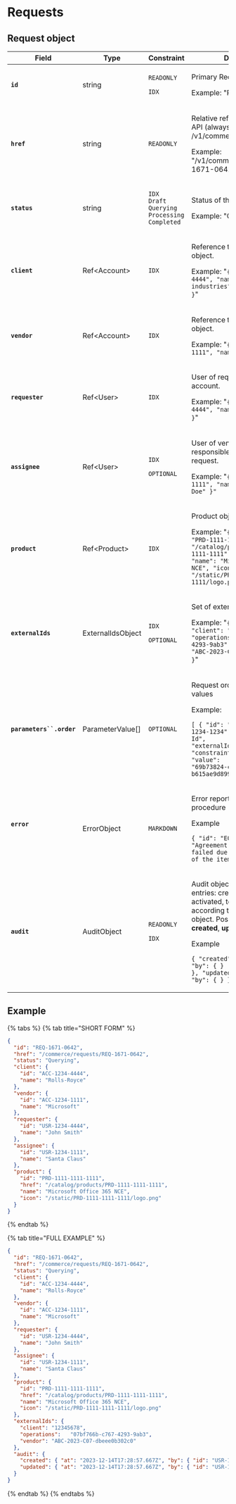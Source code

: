 # Requests

## Request object

| Field                                              | Type              | Constraint                                                                                                                  | Description                                                                                                                                                                                                                                                                                                                               |
| -------------------------------------------------- | ----------------- | --------------------------------------------------------------------------------------------------------------------------- | ----------------------------------------------------------------------------------------------------------------------------------------------------------------------------------------------------------------------------------------------------------------------------------------------------------------------------------------- |
| **`id`**                                           | string            | <p><code>READONLY</code> </p><p><code>IDX</code></p>                                                                        | <p>Primary Request identifier </p><p></p><p>Example: "REQ-1671-0642"</p>                                                                                                                                                                                                                                                                  |
| **`href`**                                         | string            | `READONLY`                                                                                                                  | <p>Relative reference to object on API (always /v1/commerce/requests/{id}) </p><p></p><p>Example: "/v1/commerce/requests/REQ-1671-0642"</p>                                                                                                                                                                                               |
| **`status`**                                       | string            | <p><code>IDX</code><br><code>Draft</code><br><code>Querying</code><br><code>Processing</code><br><code>Completed</code></p> | <p>Status of the request. </p><p></p><p>Example: "Querying"</p>                                                                                                                                                                                                                                                                           |
| **`client`**                                       | Ref\<Account>     | `IDX`                                                                                                                       | <p>Reference to client Account object. </p><p></p><p>Example: "<code>{ "id": "ACC-1234-4444", "name": "stark industries" }</code>"</p>                                                                                                                                                                                                    |
| **`vendor`**                                       | Ref\<Account>     | `IDX`                                                                                                                       | <p>Reference to vendor Account object. </p><p></p><p>Example: "<code>{ "id": "ACC-1234-1111", "name": "Microsoft" }</code></p>                                                                                                                                                                                                            |
| **`requester`**                                    | Ref\<User>        | `IDX`                                                                                                                       | <p>User of requester, in client account. </p><p></p><p>Example: "<code>{ "id": "USR-1234-4444", "name": "John Smith" }</code>"</p>                                                                                                                                                                                                        |
| **`assignee`**                                     | Ref\<User>        | <p><code>IDX</code> </p><p><code>OPTIONAL</code></p>                                                                        | <p>User of vendor who is responsible to processing request. </p><p></p><p>Example: "<code>{ "id": "USR-1234-1111", "name": "Jane Doe" }"</code></p>                                                                                                                                                                                       |
| **`product`**                                      | Ref\<Product>     | `IDX`                                                                                                                       | <p>Product object reference </p><p></p><p>Example: "<code>{ "id": "PRD-1111-1111-1111", "href": "/catalog/products/PRD-1111-1111-1111", "name": "Microsoft Office 365 NCE", "icon": "/static/PRD-1111-1111-1111/logo.png" }"</code></p>                                                                                                   |
| **`externalIds`**                                  | ExternalIdsObject | <p><code>IDX</code> </p><p><code>OPTIONAL</code></p>                                                                        | <p>Set of external IDs identifiers </p><p></p><p>Example: "<code>{ "client": "12345678", "operations": "07bf766b-c767-4293-9ab3", "vendor": "ABC-2023-C07-dbeee0b302c0" }</code>"</p>                                                                                                                                                     |
| **`parameters``.order`**                           | ParameterValue\[] | `OPTIONAL`                                                                                                                  | <p>Request ordering parameters values </p><p></p><p>Example:</p><p> <code>[ { "id": "PRM-1234-1234-1234-1234", "name": "Tennant Id", "externalId": "tennant_id", "constraints": { ... }, "value": "69b73824-ce76-4866-ad47-b615ae9d8998", } ]</code></p>                                                                                  |
| <p><strong><code>error</code></strong><br><br></p> | ErrorObject       | `MARKDOWN`                                                                                                                  | <p>Error reported by validation procedure </p><p></p><p>Example </p><p><code>{ "id": "E001234", "message": "Agreement provisioning failed due to unavailability of the item" }</code></p>                                                                                                                                                 |
| **`audit`**                                        | AuditObject       | <p><code>READONLY</code> </p><p><code>IDX</code></p>                                                                        | <p>Audit object with possible entries: created, updated, activated, terminated, according to lifecycle of the object. Possible audit events: <strong>created</strong>, <strong>updated, querying</strong>. </p><p></p><p>Example </p><p><code>{ "created": { "at": "...", "by": { } }, "updated": { "at": "...", "by": { } } }</code></p> |

## Example <a href="#example" id="example"></a>

{% tabs %}
{% tab title="SHORT FORM" %}
```json
{
  "id": "REQ-1671-0642",
  "href": "/commerce/requests/REQ-1671-0642",
  "status": "Querying",
  "client": { 
    "id": "ACC-1234-4444",
    "name": "Rolls-Royce"
  },
  "vendor": { 
    "id": "ACC-1234-1111",
    "name": "Microsoft"
  },
  "requester": { 
    "id": "USR-1234-4444",
    "name": "John Smith"
  },
  "assignee": { 
    "id": "USR-1234-1111",
    "name": "Santa Claus"
  },
  "product": {
    "id": "PRD-1111-1111-1111",
    "href": "/catalog/products/PRD-1111-1111-1111",
    "name": "Microsoft Office 365 NCE",
    "icon": "/static/PRD-1111-1111-1111/logo.png"
  }
}
```
{% endtab %}

{% tab title="FULL EXAMPLE" %}
```json
{
  "id": "REQ-1671-0642",
  "href": "/commerce/requests/REQ-1671-0642",
  "status": "Querying",
  "client": { 
    "id": "ACC-1234-4444",
    "name": "Rolls-Royce"
  },
  "vendor": { 
    "id": "ACC-1234-1111",
    "name": "Microsoft"
  },
  "requester": { 
    "id": "USR-1234-4444",
    "name": "John Smith"
  },
  "assignee": { 
    "id": "USR-1234-1111",
    "name": "Santa Claus"
  },
  "product": {
    "id": "PRD-1111-1111-1111",
    "href": "/catalog/products/PRD-1111-1111-1111",
    "name": "Microsoft Office 365 NCE",
    "icon": "/static/PRD-1111-1111-1111/logo.png"
  },
  "externalIds": {
    "client": "12345678",
    "operations":	"07bf766b-c767-4293-9ab3",
    "vendor": "ABC-2023-C07-dbeee0b302c0"
  },
  "audit": {
    "created": { "at": "2023-12-14T17:28:57.667Z", "by": { "id": "USR-1234-1234", "name": "John Smith" } },
    "updated": { "at": "2023-12-14T17:28:57.667Z", "by": { "id": "USR-1234-1234", "name": "John Smith" } }
  }
}
```
{% endtab %}
{% endtabs %}
